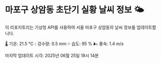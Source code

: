 
# 마포구 상암동 초단기 실황 날씨 정보 🌤️

이 리포지토리는 기상청 API를 사용하여 서울 마포구 상암동의 날씨 정보를 업데이트합니다. 

🌡️ 기온: 21.5 ℃
💧 강수량: 0.5 mm
💦 습도: 95 %
🌬️ 풍속: 1.4 m/s

마지막 업데이트 시각: 2025년 06월 25일 18시 14분    
